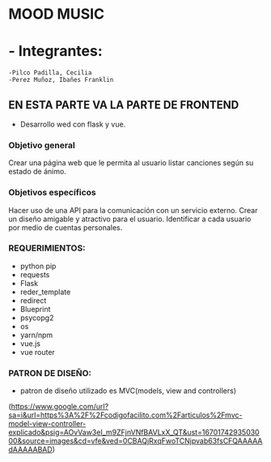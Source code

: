 # MOOD MUSIC
# - Integrantes:
    -Pilco Padilla, Cecilia
    -Perez Muñoz, Ibañes Franklin
## EN ESTA PARTE VA LA PARTE DE FRONTEND
 - Desarrollo wed con flask y vue.
### Objetivo general
Crear una página web que le permita al usuario listar canciones según su estado de ánimo.
### Objetivos específicos
Hacer uso de una API para la comunicación con un servicio externo.
Crear un diseño amigable y atractivo para el usuario.
Identificar a cada usuario por medio de cuentas personales.
### REQUERIMIENTOS:
- python pip
- requests
- Flask
- reder_template
- redirect
- Blueprint
- psycopg2
- os
- yarn/npm
- vue.js
- vue router
### PATRON DE DISEÑO:
   - patron de diseño utilizado es MVC(models, view and controllers)
  
(https://www.google.com/url?sa=i&url=https%3A%2F%2Fcodigofacilito.com%2Farticulos%2Fmvc-model-view-controller-explicado&psig=AOvVaw3eI_m9ZFjnVNfBAVLxX_QT&ust=1670174293503000&source=images&cd=vfe&ved=0CBAQjRxqFwoTCNjpvab63fsCFQAAAAAdAAAAABAD)
